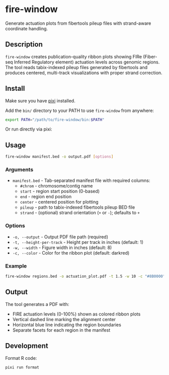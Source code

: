 # fire-window

Generate actuation plots from fibertools pileup files with strand-aware coordinate handling.

## Description

`fire-window` creates publication-quality ribbon plots showing FIRe (Fiber-seq Inferred Regulatory element) actuation levels across genomic regions. The tool reads tabix-indexed pileup files generated by fibertools and produces centered, multi-track visualizations with proper strand correction.

## Install

Make sure you have [pixi](https://pixi.dev/) installed.

Add the `bin/` directory to your PATH to use `fire-window` from anywhere:

```bash
export PATH="/path/to/fire-window/bin:$PATH"
```

Or run directly via pixi:

## Usage

```bash
fire-window manifest.bed -o output.pdf [options]
```

### Arguments

- `manifest.bed` - Tab-separated manifest file with required columns:
  - `#chrom` - chromosome/contig name
  - `start` - region start position (0-based)
  - `end` - region end position
  - `center` - centered position for plotting
  - `pileup` - path to tabix-indexed fibertools pileup BED file
  - `strand` - (optional) strand orientation (`+` or `-`); defaults to `+`

### Options

- `-o, --output` - Output PDF file path (required)
- `-t, --height-per-track` - Height per track in inches (default: 1)
- `-w, --width` - Figure width in inches (default: 8)
- `-c, --color` - Color for the ribbon plot (default: darkred)

### Example

```bash
fire-window regions.bed -o actuation_plot.pdf -t 1.5 -w 10 -c "#8B0000"
```

## Output

The tool generates a PDF with:

- FIRE actuation levels (0-100%) shown as colored ribbon plots
- Vertical dashed line marking the alignment center
- Horizontal blue line indicating the region boundaries
- Separate facets for each region in the manifest

## Development

Format R code:

```bash
pixi run format
```
